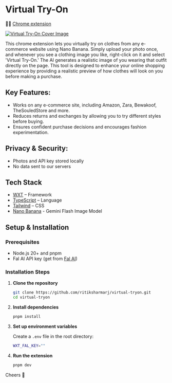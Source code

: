 # Virtual Try-On

🏄‍♂️ [Chrome extension](https://ritiksharma.me/virtual-try-on)

[![Virtual Try-On Cover Image](https://github.com/user-attachments/assets/d780fc03-7bcd-48cb-952c-193de8599a89)](https://www.youtube.com/watch?v=OZUYG-LK7Bs)

This chrome extension lets you virtually try on clothes from any e-commerce website using Nano Banana. Simply upload your photo once, and whenever you see a clothing image you like, right-click on it and select 'Virtual Try-On.' The AI generates a realistic image of you wearing that outfit directly on the page. This tool is designed to enhance your online shopping experience by providing a realistic preview of how clothes will look on you before making a purchase.

## Key Features:

- Works on any e-commerce site, including Amazon, Zara, Bewakoof, TheSouledStore and more.
- Reduces returns and exchanges by allowing you to try different styles before buying.
- Ensures confident purchase decisions and encourages fashion experimentation.

## Privacy & Security:

- Photos and API key stored locally
- No data sent to our servers

## Tech Stack

- [WXT](https://wxt.dev/) – Framework
- [TypeScript](https://www.typescriptlang.org/) – Language
- [Tailwind](https://tailwindcss.com/) – CSS
- [Nano Banana](https://fal.ai/) - Gemini Flash Image Model

## Setup & Installation

### Prerequisites

- Node.js 20+ and pnpm
- Fal AI API key (get from [Fal AI](https://fal.ai/))

### Installation Steps

1. **Clone the repository**

   ```bash
   git clone https://github.com/ritiksharmarj/virtual-tryon.git
   cd virtual-tryon
   ```

2. **Install dependencies**

   ```bash
   pnpm install
   ```

3. **Set up environment variables**

   Create a `.env` file in the root directory:

   ```bash
   WXT_FAL_KEY=""
   ```

4. **Run the extension**

   ```bash
   pnpm dev
   ```

Cheers 🤟
